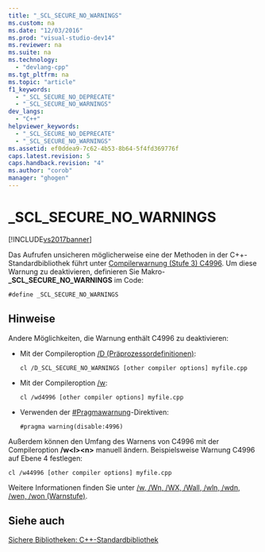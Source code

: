 ```yaml
---
title: "_SCL_SECURE_NO_WARNINGS"
ms.custom: na
ms.date: "12/03/2016"
ms.prod: "visual-studio-dev14"
ms.reviewer: na
ms.suite: na
ms.technology: 
  - "devlang-cpp"
ms.tgt_pltfrm: na
ms.topic: "article"
f1_keywords: 
  - "_SCL_SECURE_NO_DEPRECATE"
  - "_SCL_SECURE_NO_WARNINGS"
dev_langs: 
  - "C++"
helpviewer_keywords: 
  - "_SCL_SECURE_NO_DEPRECATE"
  - "_SCL_SECURE_NO_WARNINGS"
ms.assetid: ef0ddea9-7c62-4b53-8b64-5f4fd369776f
caps.latest.revision: 5
caps.handback.revision: "4"
ms.author: "corob"
manager: "ghogen"
---
```

# _SCL_SECURE_NO_WARNINGS
[!INCLUDE[vs2017banner](../assembler/inline/includes/vs2017banner.md)]

Das Aufrufen unsicheren möglicherweise eine der Methoden in der C\+\+\-Standardbibliothek führt unter [Compilerwarnung \(Stufe 3\) C4996](../error-messages/compiler-warnings/compiler-warning-level-3-c4996.md).  Um diese Warnung zu deaktivieren, definieren Sie Makro\- **\_SCL\_SECURE\_NO\_WARNINGS** im Code:  
  
```  
#define _SCL_SECURE_NO_WARNINGS  
```  
  
## Hinweise  
 Andere Möglichkeiten, die Warnung enthält C4996 zu deaktivieren:  
  
-   Mit der Compileroption [\/D \(Präprozessordefinitionen\)](../build/reference/d-preprocessor-definitions.md):  
  
    ```  
    cl /D_SCL_SECURE_NO_WARNINGS [other compiler options] myfile.cpp  
    ```  
  
-   Mit der Compileroption [\/w](../build/reference/compiler-option-warning-level.md):  
  
    ```  
    cl /wd4996 [other compiler options] myfile.cpp  
    ```  
  
-   Verwenden der [\#Pragmawarnung](../preprocessor/warning.md)\-Direktiven:  
  
    ```  
    #pragma warning(disable:4996)  
    ```  
  
 Außerdem können den Umfang des Warnens von C4996 mit der Compileroption **\/w\<l\>\<n\>** manuell ändern.  Beispielsweise Warnung C4996 auf Ebene 4 festlegen:  
  
```  
cl /w44996 [other compiler options] myfile.cpp  
```  
  
 Weitere Informationen finden Sie unter [\/w, \/Wn, \/WX, \/Wall, \/wln, \/wdn, \/wen, \/won \(Warnstufe\)](../build/reference/compiler-option-warning-level.md).  
  
## Siehe auch  
 [Sichere Bibliotheken: C\+\+\-Standardbibliothek](../standard-library/safe-libraries-cpp-standard-library.md)